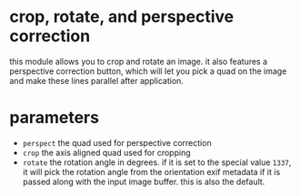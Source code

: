 # crop, rotate, and perspective correction

this module allows you to crop and rotate an image. it also features a
perspective correction button, which will let you pick a quad on the image and
make these lines parallel after application.

# parameters

* `perspect` the quad used for perspective correction
* `crop` the axis aligned quad used for cropping
* `rotate` the rotation angle in degrees. if it is set to the special value
  `1337`, it will pick the rotation angle from the orientation exif metadata if
  it is passed along with the input image buffer. this is also the default.
